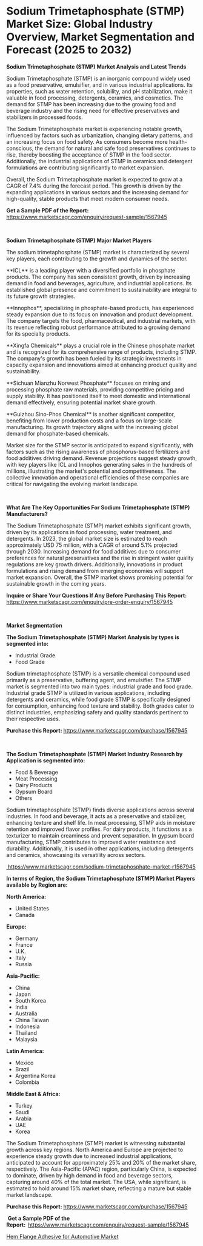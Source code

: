 <p><h1>Sodium Trimetaphosphate (STMP) Market Size: Global Industry Overview, Market Segmentation and Forecast (2025 to 2032)</h1></p><p><strong>Sodium Trimetaphosphate (STMP) Market Analysis and Latest Trends</strong></p>
<p><p>Sodium Trimetaphosphate (STMP) is an inorganic compound widely used as a food preservative, emulsifier, and in various industrial applications. Its properties, such as water retention, solubility, and pH stabilization, make it valuable in food processing, detergents, ceramics, and cosmetics. The demand for STMP has been increasing due to the growing food and beverage industry and the rising need for effective preservatives and stabilizers in processed foods.</p><p>The Sodium Trimetaphosphate market is experiencing notable growth, influenced by factors such as urbanization, changing dietary patterns, and an increasing focus on food safety. As consumers become more health-conscious, the demand for natural and safe food preservatives continues to rise, thereby boosting the acceptance of STMP in the food sector. Additionally, the industrial applications of STMP in ceramics and detergent formulations are contributing significantly to market expansion.</p><p>Overall, the Sodium Trimetaphosphate market is expected to grow at a CAGR of 7.4% during the forecast period. This growth is driven by the expanding applications in various sectors and the increasing demand for high-quality, stable products that meet modern consumer needs.</p></p>
<p><strong>Get a Sample PDF of the Report:&nbsp;</strong> <a href="https://www.marketscagr.com/enquiry/request-sample/1567945?utm_campaign=2482&utm_medium=2&utm_source=Github&utm_content=ia&utm_term=23032025&utm_id=sodium-trimetaphosphate-stmp">https://www.marketscagr.com/enquiry/request-sample/1567945</a></p>
<p>&nbsp;</p>
<p><strong>Sodium Trimetaphosphate (STMP) Major Market Players</strong></p>
<p><p>The sodium trimetaphosphate (STMP) market is characterized by several key players, each contributing to the growth and dynamics of the sector.</p><p>**ICL** is a leading player with a diversified portfolio in phosphate products. The company has seen consistent growth, driven by increasing demand in food and beverages, agriculture, and industrial applications. Its established global presence and commitment to sustainability are integral to its future growth strategies.</p><p>**Innophos**, specializing in phosphate-based products, has experienced steady expansion due to its focus on innovation and product development. The company targets the food, pharmaceutical, and industrial markets, with its revenue reflecting robust performance attributed to a growing demand for its specialty products.</p><p>**Xingfa Chemicals** plays a crucial role in the Chinese phosphate market and is recognized for its comprehensive range of products, including STMP. The company's growth has been fueled by its strategic investments in capacity expansion and innovations aimed at enhancing product quality and sustainability.</p><p>**Sichuan Mianzhu Norwest Phosphate** focuses on mining and processing phosphate raw materials, providing competitive pricing and supply stability. It has positioned itself to meet domestic and international demand effectively, ensuring potential market share growth.</p><p>**Guizhou Sino-Phos Chemical** is another significant competitor, benefiting from lower production costs and a focus on large-scale manufacturing. Its growth trajectory aligns with the increasing global demand for phosphate-based chemicals.</p><p>Market size for the STMP sector is anticipated to expand significantly, with factors such as the rising awareness of phosphorus-based fertilizers and food additives driving demand. Revenue projections suggest steady growth, with key players like ICL and Innophos generating sales in the hundreds of millions, illustrating the market's potential and competitiveness. The collective innovation and operational efficiencies of these companies are critical for navigating the evolving market landscape.</p></p>
<p>&nbsp;</p>
<p><strong>What Are The Key Opportunities For Sodium Trimetaphosphate (STMP) Manufacturers?</strong></p>
<p><p>The Sodium Trimetaphosphate (STMP) market exhibits significant growth, driven by its applications in food processing, water treatment, and detergents. In 2023, the global market size is estimated to reach approximately USD 75 million, with a CAGR of around 5.1% projected through 2030. Increasing demand for food additives due to consumer preferences for natural preservatives and the rise in stringent water quality regulations are key growth drivers. Additionally, innovations in product formulations and rising demand from emerging economies will support market expansion. Overall, the STMP market shows promising potential for sustainable growth in the coming years.</p></p>
<p><strong>Inquire or Share Your Questions If Any Before Purchasing This Report:</strong> <a href="https://www.marketscagr.com/enquiry/pre-order-enquiry/1567945?utm_campaign=2482&utm_medium=2&utm_source=Github&utm_content=ia&utm_term=23032025&utm_id=sodium-trimetaphosphate-stmp">https://www.marketscagr.com/enquiry/pre-order-enquiry/1567945</a></p>
<p>&nbsp;</p>
<p><strong>Market Segmentation</strong></p>
<p><strong>The Sodium Trimetaphosphate (STMP) Market Analysis by types is segmented into:</strong></p>
<p><ul><li>Industrial Grade</li><li>Food Grade</li></ul></p>
<p><p>Sodium trimetaphosphate (STMP) is a versatile chemical compound used primarily as a preservative, buffering agent, and emulsifier. The STMP market is segmented into two main types: industrial grade and food grade. Industrial grade STMP is utilized in various applications, including detergents and ceramics, while food grade STMP is specifically designed for consumption, enhancing food texture and stability. Both grades cater to distinct industries, emphasizing safety and quality standards pertinent to their respective uses.</p></p>
<p><strong>Purchase this Report:&nbsp;</strong><a href="https://www.marketscagr.com/purchase/1567945?utm_campaign=2482&utm_medium=2&utm_source=Github&utm_content=ia&utm_term=23032025&utm_id=sodium-trimetaphosphate-stmp">https://www.marketscagr.com/purchase/1567945</a></p>
<p>&nbsp;</p>
<p><strong>The Sodium Trimetaphosphate (STMP) Market Industry Research by Application is segmented into:</strong></p>
<p><ul><li>Food & Beverage</li><li>Meat Processing</li><li>Dairy Products</li><li>Gypsum Board</li><li>Others</li></ul></p>
<p><p>Sodium trimetaphosphate (STMP) finds diverse applications across several industries. In food and beverage, it acts as a preservative and stabilizer, enhancing texture and shelf life. In meat processing, STMP aids in moisture retention and improved flavor profiles. For dairy products, it functions as a texturizer to maintain creaminess and prevent separation. In gypsum board manufacturing, STMP contributes to improved water resistance and durability. Additionally, it is used in other applications, including detergents and ceramics, showcasing its versatility across sectors.</p></p>
<p><a href="https://www.marketscagr.com/sodium-trimetaphosphate-market-r1567945?utm_campaign=2482&utm_medium=2&utm_source=Github&utm_content=ia&utm_term=23032025&utm_id=sodium-trimetaphosphate-stmp">&nbsp;https://www.marketscagr.com/sodium-trimetaphosphate-market-r1567945</a></p>
<p><strong>In terms of Region, the Sodium Trimetaphosphate (STMP) Market Players available by Region are:</strong></p>
<p>
    <p> <strong> North America: </strong>
        <ul>
            <li>United States</li>
            <li>Canada</li>
        </ul>
        </p> 
    <p> <strong> Europe: </strong>
        <ul>
            <li>Germany</li>
            <li>France</li>
            <li>U.K.</li>
            <li>Italy</li>
            <li>Russia</li>
        </ul>
        </p> 
    <p> <strong> Asia-Pacific: </strong>
        <ul>
            <li>China</li>
            <li>Japan</li>
            <li>South Korea</li>
            <li>India</li>
            <li>Australia</li>
            <li>China Taiwan</li>
            <li>Indonesia</li>
            <li>Thailand</li>
            <li>Malaysia</li>
        </ul>
        </p> 
    <p> <strong> Latin America: </strong>
        <ul>
            <li>Mexico</li>
            <li>Brazil</li>
            <li>Argentina Korea</li>
            <li>Colombia</li>
        </ul>
        </p> 
    <p> <strong> Middle East & Africa: </strong>
        <ul>
            <li>Turkey</li>
            <li>Saudi</li>
            <li>Arabia</li>
            <li>UAE</li>
            <li>Korea</li>
        </ul>
    </p>
    </p>
<p><p>The Sodium Trimetaphosphate (STMP) market is witnessing substantial growth across key regions. North America and Europe are projected to experience steady growth due to increased industrial applications, anticipated to account for approximately 25% and 20% of the market share, respectively. The Asia-Pacific (APAC) region, particularly China, is expected to dominate, driven by high demand in food and beverage sectors, capturing around 40% of the total market. The USA, while significant, is estimated to hold around 15% market share, reflecting a mature but stable market landscape.</p></p>
<p><strong>Purchase this Report: </strong><a href="https://www.marketscagr.com/purchase/1567945?utm_campaign=2482&utm_medium=2&utm_source=Github&utm_content=ia&utm_term=23032025&utm_id=sodium-trimetaphosphate-stmp">https://www.marketscagr.com/purchase/1567945</a></p>
<p>&nbsp;<strong>Get a Sample PDF of the Report:&nbsp;&nbsp;</strong><a href="https://www.marketscagr.com/enquiry/request-sample/1567945?utm_campaign=2482&utm_medium=2&utm_source=Github&utm_content=ia&utm_term=23032025&utm_id=sodium-trimetaphosphate-stmp">https://www.marketscagr.com/enquiry/request-sample/1567945</a></p>
<p><strong></strong></p>
<p><p><a href="https://github.com/akaalahk/Market-Research-Report-List-1/blob/main/hem-flange-adhesive-for-automotive-market.md?utm_campaign=2482&utm_medium=2&utm_source=Github&utm_content=ia&utm_term=23032025&utm_id=sodium-trimetaphosphate-stmp">Hem Flange Adhesive for Automotive Market</a></p></p>
